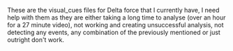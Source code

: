 These are the visual_cues files for Delta force that I currently have, I need help with them as they are either taking a long time to analyse (over an hour for a 27 minute video), not working and creating unsuccessful analysis, not detecting any events, any combination of the previously mentioned or just outright don't work. 
